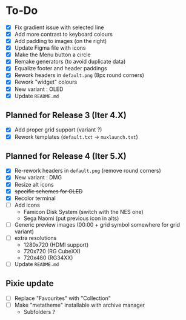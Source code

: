 # To-Do

- [x] Fix gradient issue with selected line
- [x] Add more contrast to keyboard colours
- [x] Add padding to images (on the right)
- [x] Update Figma file with icons
- [x] Make the Menu button a circle
- [x] Remake generators (to avoid duplicate data)
- [x] Equalize footer and header paddings
- [x] Rework headers in `default.png` (8px round corners)
- [x] Rework "widget" colours
- [x] New variant : OLED
- [x] Update `README.md`

## Planned for Release 3 (Iter 4.X)

- [x] Add proper grid support (variant ?)
- [x] Rework templates (`default.txt` -> `muxlaunch.txt`)

## Planned for Release 4 (Iter 5.X)

- [x] Re-rework headers in `default.png` (remove round corners)
- [x] New variant : DMG
- [x] Resize alt icons
- [x] ~~specific schemes for OLED~~
- [x] Recolor terminal
- [ ] Add icons
    * Famicon Disk System (switch with the NES one)
    * Sega Naomi (put previous icon in alts)
- [ ] Generic preview images (00:00 + grid symbol somewhere for grid variant)
- [ ] extra resolutions
    - 1280x720 (HDMI support)
    - 720x720 (RG CubeXX)
    - 720x480 (RG34XX)
- [ ] Update `README.md`

## Pixie update

- [ ] Replace "Favourites" with "Collection"
- [ ] Make "metatheme" installable with archive manager
    - Subfolders ?  